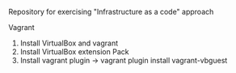 Repository for exercising "Infrastructure as a code" approach

Vagrant
1. Install VirtualBox and vagrant
2. Install VirtualBox extension Pack
3. Install vagrant plugin ->  vagrant plugin install vagrant-vbguest
